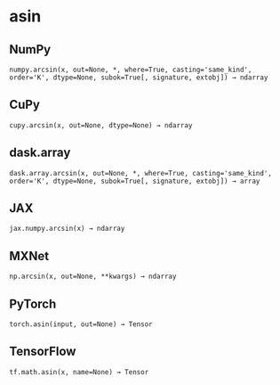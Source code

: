 # asin

## NumPy

```
numpy.arcsin(x, out=None, *, where=True, casting='same_kind', order='K', dtype=None, subok=True[, signature, extobj]) → ndarray
```

## CuPy

```
cupy.arcsin(x, out=None, dtype=None) → ndarray
```

## dask.array

```
dask.array.arcsin(x, out=None, *, where=True, casting='same_kind', order='K', dtype=None, subok=True[, signature, extobj]) → array
```

## JAX

```
jax.numpy.arcsin(x) → ndarray
```

## MXNet

```
np.arcsin(x, out=None, **kwargs) → ndarray
```

## PyTorch

```
torch.asin(input, out=None) → Tensor
```

## TensorFlow

```
tf.math.asin(x, name=None) → Tensor
```
